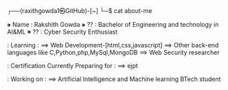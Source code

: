 
┌──(raxithgowda1㉿GitHub)-[~]
└─$ cat about-me

⁍ Name : Rakshith Gowda
⁍ ??   : Bachelor of Engineering and technology in AI&ML
⁍ ??   : Cyber Security Enthusiast

: Learning :
==> Web Development-[html,css,javascript]
==> Other back-end languages like C,Python,php,MySql,MongoDB
==> Web Security researcher

: Certification Currently Preparing for :
==> ejpt 

: Working on :
==> Artificial Intelligence and Machine learning BTech student
